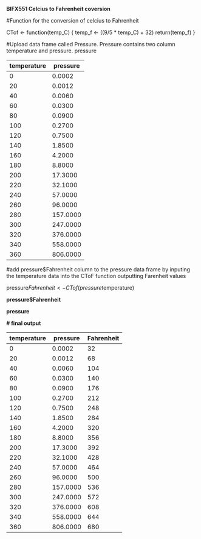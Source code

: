 **BIFX551 Celcius to Fahrenheit coversion** 


#Function for the conversion of celcius to Fahrenheit 

CTof <- function(temp_C) {
  temp_f <- ((9/5 * temp_C) + 32)
  return(temp_f)
} 

#Upload data frame called Pressure. Pressure contains two column temperature and pressure.
pressure

  temperature | pressure
  ----------- | -----------
   |         0 | 0.0002       |     
   |        20 | 0.0012       |   
   |        40 | 0.0060       |
   |        60 | 0.0300       |
   |        80 | 0.0900       |
   |       100 | 0.2700       |
   |       120 | 0.7500       |
   |       140 | 1.8500       |
   |       160 | 4.2000       |
   |       180 | 8.8000       |
   |       200 | 17.3000      |
   |       220 | 32.1000      |
   |       240 | 57.0000      |
   |       260 | 96.0000      |
   |       280 | 157.0000     | 
   |       300 | 247.0000     | 
   |       320 | 376.0000     | 
   |       340 | 558.0000     |
   |       360 | 806.0000     |
          


#add pressure$Fahrenheit column to the pressure data frame by inputing the temperature data into the CToF function outputting Farenheit values 

pressure$Fahrenheit <- CTof(pressure$temperature)

**pressure$Fahrenheit**

**pressure**

**# final output**

  | temperature | pressure | Fahrenheit |
  | ----------- | -------- | --------- |
  |          0  |  0.0002  |     32  |
  |         20  | 0.0012   |     68  |
  |         40  | 0.0060   |     104 |
  |         60  | 0.0300   |     140 |
  |         80  | 0.0900   |     176 |
  |        100  | 0.2700   |     212 |
  |        120  | 0.7500   |     248 |
  |        140  | 1.8500   |     284 |
  |        160  | 4.2000   |     320 |
  |        180  | 8.8000   |     356 |
  |        200  | 17.3000  |     392 |
  |        220  | 32.1000  |     428 |
  |        240  | 57.0000  |     464 |
  |        260  | 96.0000  |     500 |
  |        280  | 157.0000 |     536 |
  |        300  | 247.0000 |     572 |
  |        320  | 376.0000 |     608 |
  |        340  | 558.0000 |     644 |
  |        360  |806.0000  |     680 |
